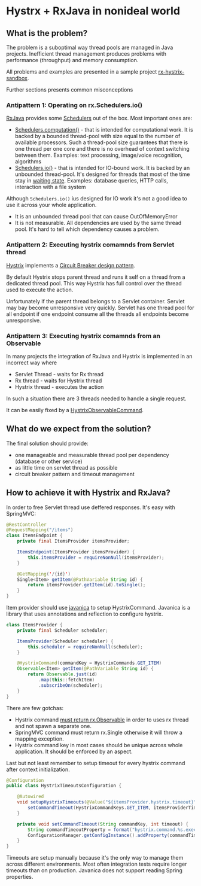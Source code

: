 # Hystrx + RxJava in nonideal world

## What is the problem?

The problem is a suboptimal way thread pools are managed in Java projects.
Inefficient thread management produces problems with performance (throughput) and memory consumption.

All problems and examples are presented in a sample project [rx-hystrix-sandbox](https://stash.allegrogroup.com/users/pawel.mendelski/repos/rx-hystrix-sandbox/browse).

Further sections presents common misconceptions

### Antipattern 1: Operating on rx.Schedulers.io()

[RxJava](https://github.com/ReactiveX/RxJava) provides some [Schedulers](http://reactivex.io/RxJava/javadoc/rx/schedulers/Schedulers.html) out of the box. Most important ones are:

- [Schedulers.computation()](http://reactivex.io/RxJava/javadoc/rx/schedulers/Schedulers.html#computation()) - that is intended for computational work. It is backed by a bounded thread-pool with size equal to the number of available processors. Such a thread-pool size guarantees that there is one thread per one core and there is no overhead of context switching between them. Examples: text processing, image/voice recognition, algorithms
- [Schedulers.io()](http://reactivex.io/RxJava/javadoc/rx/schedulers/Schedulers.html#io()) - that is intended for IO-bound work. It is backed by an unbounded thread-pool. It's designed for threads that most of the time stay in [waiting state](https://docs.oracle.com/javase/7/docs/api/java/lang/Thread.State.html#WAITING). Examples: database queries, HTTP calls, interaction with a file system

Although `Schedulers.io()` ius designed for IO work it's not a good idea to use it across your whole application.

- It is an unbounded thread pool that can cause OutOfMemoryError
- It is not measurable. All dependencies are used by the same thread pool. It's hard to tell which dependency causes a problem.

### Antipattern 2: Executing hystrix comamnds from Servlet thread

[Hystrix](https://github.com/Netflix/Hystrix) implements a [Circuit Breaker design pattern](https://www.wikiwand.com/en/Circuit_breaker_design_pattern).

By default Hystrix stops parent thread and runs it self on a thread from a dedicated thread pool. This way Hystrix has full control over the thread used to execute the action.

Unfortunately if the parent thread belongs to a Servlet container. Servlet may bay become unresponsive very quickly. Servlet has one thread pool for all endpoint if one endpoint consume all the threads all endpoints become unresponsive.

### Antipattern 3: Executing hystrix comamnds from an Observable

In many projects the integration of RxJava and Hystrix is implemented in an incorrect way where

- Servlet Thread - waits for Rx thread
- Rx thread - waits for Hystrix thread
- Hystrix thread - executes the action

In such a situation there are 3 threads needed to handle a single request.

It can be easily fixed by a [HystrixObservableCommand](https://github.com/Netflix/Hystrix/wiki/How-To-Use#hystrixobservablecommand-equivalent-2).

## What do we expect from the solution?

The final solution should provide:
- one manageable and measurable thread pool per dependency (database or other service)
- as little time on servlet thread as possible
- circuit breaker pattern and timeout management

## How to achieve it with Hystrix and RxJava?

In order to free Servlet thread use deffered responses. It's easy with SpringMVC:

```java
@RestController
@RequestMapping("/items")
class ItemsEndpoint {
    private final ItemsProvider itemsProvider;

    ItemsEndpoint(ItemsProvider itemsProvider) {
        this.itemsProvider = requireNonNull(itemsProvider);
    }

    @GetMapping('/{id}')
    Single<Item> getItem(@PathVariable String id) {
        return itemsProvider.getItem(id).toSingle();
    }
}
```

Item provider should use [javanica](https://github.com/Netflix/Hystrix/tree/master/hystrix-contrib/hystrix-javanica) to setup HystrixCommand.
Javanica is a library that uses annotations and reflection to configure hystrix.

```java
class ItemsProvider {
    private final Scheduler scheduler;

    ItemsProvider(Scheduler scheduler) {
        this.scheduler = requireNonNull(scheduler);
    }

    @HystrixCommand(commandKey = HystrixCommands.GET_ITEM)
    Observable<Item> getItem(@PathVariable String id) {
        return Observable.just(id)
            .map(this::fetchItem)
            .subscribeOn(scheduler);
    }
}
```

There are few gotchas:
- Hystrix command [must return rx.Observable](https://github.com/Netflix/Hystrix/issues/1403) in order to uses rx thread and not spawn a separate one.
- SpringMVC command must return rx.Single otherwise it will throw a mapping exception.
- Hystrix command key in most cases should be unique across whole application. It should be enforced by an aspect.

Last but not least remember to setup timeout for every hystrix command after context initialization.

```java
@Configuration
public class HystrixTimeoutsConfiguration {

    @Autowired
    void setupHystrixTimeouts(@Value("${itemsProvider.hystrix.timeout}") Integer itemsProviderTimeout) {
        setCommandTimeout(HystrixCommandKeys.GET_ITEM, itemsProviderTimeout);
    }

    private void setCommandTimeout(String commandKey, int timeout) {
        String commandTimeoutProperty = format("hystrix.command.%s.execution.isolation.thread.timeoutInMilliseconds", commandKey);
        ConfigurationManager.getConfigInstance().addProperty(commandTimeoutProperty, timeout);
    }
}
```

Timeouts are setup manually because it's the only way to manage them across different environments. Most often integration tests require longer timeouts than on production. Javanica does not support reading Spring properties.
